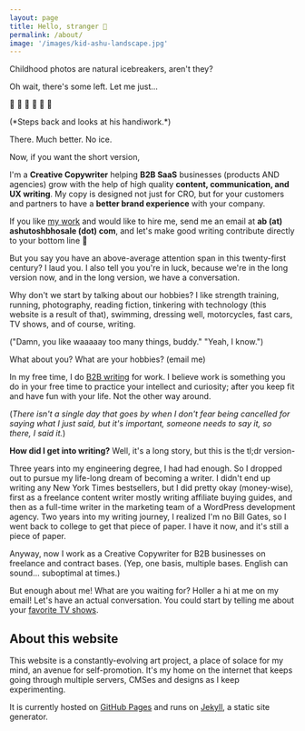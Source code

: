 ```yaml
---
layout: page
title: Hello, stranger 👋
permalink: /about/
image: '/images/kid-ashu-landscape.jpg'
---
```

Childhood photos are natural icebreakers, aren't they?

Oh wait, there's some left. Let me just...

🔨 🔨 🔨 🧊 🧊 🧊

(\*Steps back and looks at his handiwork.\*)

There. Much better. No ice.

Now, if you want the short version,

I'm a **Creative Copywriter** helping **B2B SaaS** businesses (products AND agencies) grow with the help of high quality **content, communication, and UX writing**. My copy is designed not just for CRO, but for your customers and partners to have a **better brand experience** with your company. 

If you like [my work](/work/) and would like to hire me, send me an email at **ab (at) ashutoshbhosale (dot) com**, and let's make good writing contribute directly to your bottom line 💪

But you say you have an above-average attention span in this twenty-first century? I laud you. I also tell you you're in luck, because we're in the long version now, and in the long version, we have a conversation.

Why don't we start by talking about our hobbies? I like strength training, running, photography, reading fiction, tinkering with technology (this website is a result of that), swimming, dressing well, motorcycles, fast cars, TV shows, and of course, writing.

("Damn, you like waaaaay too many things, buddy." "Yeah, I know.")

What about you? What are your hobbies? (email me)

In my free time, I do [B2B writing](/work/) for work. I believe work is something you do in your free time to practice your intellect and curiosity; after you keep fit and have fun with your life. Not the other way around.

(*There isn't a single day that goes by when I don't fear being cancelled for saying what I just said, but it's important, someone needs to say it, so there, I said it.*)

**How did I get into writing?** Well, it's a long story, but this is the tl;dr version-

Three years into my engineering degree, I had had enough. So I dropped out to pursue my life-long dream of becoming a writer. I didn't end up writing any New York Times bestsellers, but I did pretty okay (money-wise), first as a freelance content writer mostly writing affiliate buying guides, and then as a full-time writer in the marketing team of a WordPress development agency. Two years into my writing journey, I realized I'm no Bill Gates, so I went back to college to get that piece of paper. I have it now, and it's still a piece of paper.

Anyway, now I work as a Creative Copywriter for B2B businesses on freelance and contract bases. (Yep, one basis, multiple bases. English can sound... suboptimal at times.)

But enough about me! What are you waiting for? Holler a hi at me on my email! Let's have an actual conversation. You could start by telling me about your [favorite TV shows](/tv-list/).

## About this website

This website is a constantly-evolving art project, a place of solace for my mind, an avenue for self-promotion. It's my home on the internet that keeps going through multiple servers, CMSes and designs as I keep experimenting.

It is currently hosted on [GitHub Pages](https://pages.github.com/) and runs on [Jekyll](https://jekyllrb.com/), a static site generator.